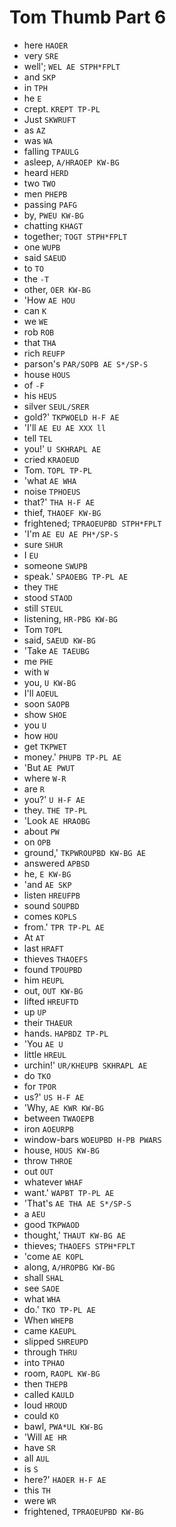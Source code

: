 # Tom Thumb Part 6

* here `HAOER`
* very `SRE`
* well'; `WEL AE STPH*FPLT`
* and `SKP`
* in `TPH`
* he `E`
* crept. `KREPT TP-PL`
* Just `SKWRUFT`
* as `AZ`
* was `WA`
* falling `TPAULG`
* asleep, `A/HRAOEP KW-BG`
* heard `HERD`
* two `TWO`
* men `PHEPB`
* passing `PAFG`
* by, `PWEU KW-BG`
* chatting `KHAGT`
* together; `TOGT STPH*FPLT`
* one `WUPB`
* said `SAEUD`
* to `TO`
* the `-T`
* other, `OER KW-BG`
* 'How `AE HOU`
* can `K`
* we `WE`
* rob `ROB`
* that `THA`
* rich `REUFP`
* parson's `PAR/SOPB AE S*/SP-S`
* house `HOUS`
* of `-F`
* his `HEUS`
* silver `SEUL/SRER`
* gold?' `TKPWOELD H-F AE`
* 'I'll `AE EU AE XXX ll`
* tell `TEL`
* you!' `U SKHRAPL AE`
* cried `KRAOEUD`
* Tom. `TOPL TP-PL`
* 'what `AE WHA`
* noise `TPHOEUS`
* that?' `THA H-F AE`
* thief, `THAOEF KW-BG`
* frightened; `TPRAOEUPBD STPH*FPLT`
* 'I'm `AE EU AE PH*/SP-S`
* sure `SHUR`
* I `EU`
* someone `SWUPB`
* speak.' `SPAOEBG TP-PL AE`
* they `THE`
* stood `STAOD`
* still `STEUL`
* listening, `HR-PBG KW-BG`
* Tom `TOPL`
* said, `SAEUD KW-BG`
* 'Take `AE TAEUBG`
* me `PHE`
* with `W`
* you, `U KW-BG`
* I'll `AOEUL`
* soon `SAOPB`
* show `SHOE`
* you `U`
* how `HOU`
* get `TKPWET`
* money.' `PHUPB TP-PL AE`
* 'But `AE PWUT`
* where `W-R`
* are `R`
* you?' `U H-F AE`
* they. `THE TP-PL`
* 'Look `AE HRAOBG`
* about `PW`
* on `OPB`
* ground,' `TKPWROUPBD KW-BG AE`
* answered `APBSD`
* he, `E KW-BG`
* 'and `AE SKP`
* listen `HREUFPB`
* sound `SOUPBD`
* comes `KOPLS`
* from.' `TPR TP-PL AE`
* At `AT`
* last `HRAFT`
* thieves `THAOEFS`
* found `TPOUPBD`
* him `HEUPL`
* out, `OUT KW-BG`
* lifted `HREUFTD`
* up `UP`
* their `THAEUR`
* hands. `HAPBDZ TP-PL`
* 'You `AE U`
* little `HREUL`
* urchin!' `UR/KHEUPB SKHRAPL AE`
* do `TKO`
* for `TPOR`
* us?' `US H-F AE`
* 'Why, `AE KWR KW-BG`
* between `TWAOEPB`
* iron `AOEURPB`
* window-bars `WOEUPBD H-PB PWARS`
* house, `HOUS KW-BG`
* throw `THROE`
* out `OUT`
* whatever `WHAF`
* want.' `WAPBT TP-PL AE`
* 'That's `AE THA AE S*/SP-S`
* a `AEU`
* good `TKPWAOD`
* thought,' `THAUT KW-BG AE`
* thieves; `THAOEFS STPH*FPLT`
* 'come `AE KOPL`
* along, `A/HROPBG KW-BG`
* shall `SHAL`
* see `SAOE`
* what `WHA`
* do.' `TKO TP-PL AE`
* When `WHEPB`
* came `KAEUPL`
* slipped `SHREUPD`
* through `THRU`
* into `TPHAO`
* room, `RAOPL KW-BG`
* then `THEPB`
* called `KAULD`
* loud `HROUD`
* could `KO`
* bawl, `PWA*UL KW-BG`
* 'Will `AE HR`
* have `SR`
* all `AUL`
* is `S`
* here?' `HAOER H-F AE`
* this `TH`
* were `WR`
* frightened, `TPRAOEUPBD KW-BG`
